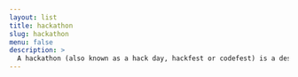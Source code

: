 ```yaml
---
layout: list
title: hackathon
slug: hackathon
menu: false
description: >
  A hackathon (also known as a hack day, hackfest or codefest) is a design sprint-like event in which computer programmers and others involved in software development, including graphic designers, interface designers, project managers, and others, often including domain experts, collaborate intensively on software projects.
---
```

